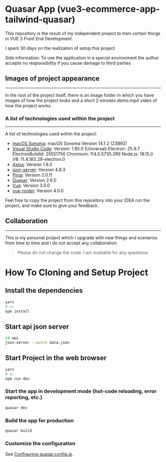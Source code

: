 #  Quasar App (vue3-ecommerce-app-tailwind-quasar)
This repository is the result of my independent project to train certain things in VUE 3 Front End Development.

I spent 30 days on the realization of setup this project

Side information: To use the application in a special environment the author accepts no responsibility if you cause damage to third parties

## Images of project appearance
***
In the root of the project itself, there is an image folder in which you have images of how the project looks and a short 2 minutes demo.mp4 video of how the project works.

### A list of technologies used within the project
***
A list of technologies used within the project:
* [macOS Sonoma](https://support.apple.com/en-us/HT214032): macOS Sonoma Version 14.1.2 (23B92)
* [Visual Studio Code](https://code.visualstudio.com/): Version: 1.85.0 (Universal) Electron: 25.9.7 ElectronBuildId: 25551756 Chromium: 114.0.5735.289 Node.js: 18.15.0 V8: 11.4.183.29-electron.0
* [Axios](https://www.npmjs.com/package/axios): Version 1.6.3
* [json-server](https://www.npmjs.com/package/json-server): Version 4.8.3 
* [Pinia](https://www.npmjs.com/package/pinia): Version 2.0.11
* [Quasar](https://quasar.dev/): Version 2.6.0
* [Vue](https://vuejs.org/about/releases): Version 3.0.0
* [vue-router](https://router.vuejs.org/): Version 4.0.0

Feel free to copy the project from this repository into your IDEA run the project, and make sure to give your feedback.

## Collaboration
***
This is my personal project which I upgrade with new things and scenarios from time to time and I do not accept any collaboration
> Please do not change the code. 
> I am available for any questions.

#  How To Cloning and Setup Project

## Install the dependencies
```bash
yarn
# or
npm install
```
## Start api json server
```bash
cd api
json-server --watch data.json
```

## Start Project in the web browser
```bash
yarn
# or
npm run dev
```

### Start the app in development mode (hot-code reloading, error reporting, etc.)
```bash
quasar dev
```

### Build the app for production
```bash
quasar build
```

### Customize the configuration
See [Configuring quasar.config.js](https://v2.quasar.dev/quasar-cli-vite/quasar-config-js).
